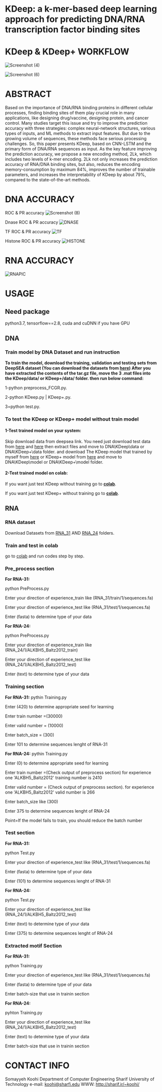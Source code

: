 # KDeep: a k-mer-based deep learning approach for  predicting DNA/RNA transcription factor binding  sites
# KDeep & KDeep+ WORKFLOW
![Screenshot (4)](https://user-images.githubusercontent.com/88847995/216258822-1f120880-749d-45b4-8fa0-473398a45ce3.png)

![Screenshot (6)](https://user-images.githubusercontent.com/88847995/216259426-c3c339fe-daf2-44d9-8845-f69ccdc6b17e.png)

# ABSTRACT
Based on the importance of DNA/RNA binding proteins in different cellular processes, finding binding sites of them play crucial role in many applications, like designing drug/vaccine, designing protein, and cancer control. Many studies target this issue and try to improve the prediction accuracy with three strategies: complex neural-network structures, various types of inputs, and ML methods to extract input features. But due to the growing volume of sequences, these methods face serious processing challenges. So, this paper presents KDeep, based on CNN-LSTM and the primary form of DNA/RNA sequences as input. As the key feature improving the prediction accuracy, we propose a new encoding method, 2Lk, which includes two levels of k-mer encoding. 2Lk not only increases the prediction accuracy of RNA/DNA binding sites, but also, reduces the encoding memory-consumption by maximum 84%, improves the number of trainable parameters, and increases the interpretability of KDeep by about 79%, compared to the state-of-the-art methods.

# DNA ACCURACY
ROC & PR accuracy
![Screenshot (8)](https://user-images.githubusercontent.com/88847995/216260753-28ad0aec-eb4a-4f67-989e-f4351fee716e.png)

Dnase ROC & PR accuracy
![DNASE](https://user-images.githubusercontent.com/88847995/216276090-2e577602-c2b4-440c-958f-1132290603ae.png)

TF ROC & PR accuracy
![TF](https://user-images.githubusercontent.com/88847995/216276141-aa5344c2-4800-40dd-a05f-81b6229bde52.png)

Histone ROC & PR accuracy
![HISTONE](https://user-images.githubusercontent.com/88847995/216276193-c45e1b77-a8eb-4865-b1cd-92353661c740.png)

# RNA ACCURACY
![RNAPIC](https://user-images.githubusercontent.com/88847995/216283950-3f772f10-880d-4363-a391-9e4040c3cb1e.png)

# USAGE
## Need package
python3.7,  tensorflow==2.8, cuda and cuDNN if you have GPU

## DNA
###  Train model by DNA Dataset and run instruction
**To train the model, download the training, validation and testing sets from DeepSEA dataset (You can download the datasets from [here](http://deepsea.princeton.edu/media/code/deepsea_train_bundle.v0.9.tar.gz))
After you have extracted the contents of the tar.gz file, move the 3 .mat files into the KDeep/data/ or KDeep+/data/ folder.
then run below command:**

 1-python preprocess_FCGR.py.
 
 2-python KDeep.py | KDeep+.py.
 
 3=python test.py.
 
 
### To test the KDeep or KDeep+ model without train model

 #### 1-Test trained model on your system:
 
Skip download data from deepsea link. You need just download test data from [here](https://drive.google.com/file/d/1y_KarPolOGFFzcdeoKOY9w_tg0NG3jYg/view?usp=sharing) and [here](https://drive.google.com/file/d/1fBN1fVCMKRmCLCO4vBiYB3OZYdjUV-ae/view?usp=sharing) then extract files and move to DNA\KDeep\data or DNA\KDeep+\data folder. and download The KDeep model that trained by myself from [here](https://drive.google.com/file/d/150I1vVEpqrPR_m6yZAyEwEGMAGfTzYZa/view?usp=sharing) or KDeep+ model
 from [here](https://drive.google.com/file/d/1xUuL74NiVLXNDtsLI0HjB5lNTrZsgy7x/view?usp=sharing) and move to DNA\KDeep\model or DNA\KDeep+\model folder.


#### 2-Test trained model on colab:
 
If you want just test KDeep without training go to **[colab](https://colab.research.google.com/drive/1bdPTxxkB4Gd_R0GBSVfI_R57bUVTjomv?usp=sharing)**.

If you want just test KDeep+ without training go to **[colab](https://colab.research.google.com/drive/1f4AUlTIwnB_1ezZkbf8L7y0g8C6m_o3S?usp=sharing)**.
 
 ##  **RNA** 
 ### RNA dataset
 Download Datasets from [RNA_31](https://drive.google.com/drive/folders/1zW4cGL2SsfCxscnsCKmRywHbSsKSb_gA?usp=sharing) AND [RNA_24](https://drive.google.com/drive/folders/1--hAqnWlECTDRA-ILV0IKrFR1Wvw_L2E?usp=sharing) folders.
 
 ### Train and test in colab 
 go to [colab](https://colab.research.google.com/drive/1mLV1jp-VIQSu99h51O3mKf5_gExoowrc?usp=sharing) and run codes step by step. 
 
###  Pre_process section 

**For RNA-31:**

python PreProcess.py

Enter your direction of experience_train like (RNA_31/train/1/sequences.fa)

Enter your direction of experience_test like (RNA_31/test/1/sequences.fa)

Enter (fasta) to determine type of your data

**For RNA-24:**

python PreProcess.py 

Enter your direction of experience_train like (RNA_24/1/ALKBH5_Baltz2012_train)

Enter your direction of experience_test like (RNA_24/1/ALKBH5_Baltz2012_test)

Enter (text) to determine type of your data

### Training section 

**For RNA-31:**
pythin Training.py

Enter (420) to determine appropriate seed for learning

Enter train number =(30000)

Enter valid number = (10000)

Enter batch_size = (300)

Enter 101 to determine sequences lenght of RNA-31

**For RNA-24:**
pythin Training.py

Enter (0) to determine appropriate seed for learning

Enter train number =(Check output of preprocess section) for experience one 'ALKBH5_Baltz2012' training number is 2410

Enter valid number = (Check output of preprocess section). for experience one 'ALKBH5_Baltz2012' valid number is 266

Enter batch_size like (300)

Enter 375 to determine sequences lenght of RNA-24

Point=If the model fails to train, you should reduce the batch number

### **Test section** 

**For RNA-31:**

python Test.py

Enter your direction of experience_test like (RNA_31/test/1/sequences.fa)

Enter (fasta) to determine type of your data

Enter (101) to determine sequences lenght of RNA-31

**For RNA-24:**

python Test.py

Enter your direction of experience_test like (RNA_24/1/ALKBH5_Baltz2012_test)

Enter (text) to determine type of your data

Enter (375) to determine sequences lenght of RNA-24


### **Extracted motif Section** 

**For RNA-31:**

python Training.py

Enter your direction of experience_test like (RNA_31/test/1/sequences.fa)

Enter (fasta) to determine type of your data

Enter batch-size that use in trainin section

**For RNA-24:**

pyhton Training.py

Enter your direction of experience_test like (RNA_24/1/ALKBH5_Baltz2012_test)

Enter (text) to determine type of your data

Enter batch-size that use in trainin section

# CONTACT INFO
Somayyeh Koohi
Department of Computer Engineering
Sharif University of Technology
e-mail: koohi@sharfi.edu
WWW: http://sharif.ir/~koohi/
